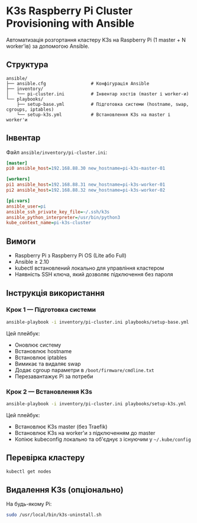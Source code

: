 # K3s Raspberry Pi Cluster Provisioning with Ansible

Автоматизація розгортання кластеру K3s на Raspberry Pi (1 master + N worker'ів) за допомогою Ansible.

## Структура

```
ansible/
├── ansible.cfg                 # Конфігурація Ansible
├── inventory/
│   └── pi-cluster.ini          # Інвентар хостів (master і worker-и)
└── playbooks/
    ├── setup-base.yml          # Підготовка системи (hostname, swap, cgroups, iptables)
    └── setup-k3s.yml           # Встановлення K3s на master і worker'и
```

## Інвентар

Файл `ansible/inventory/pi-cluster.ini`:

```ini
[master]
pi0 ansible_host=192.168.88.30 new_hostname=pi-k3s-master-01

[workers]
pi1 ansible_host=192.168.88.31 new_hostname=pi-k3s-worker-01
pi2 ansible_host=192.168.88.32 new_hostname=pi-k3s-worker-02

[pi:vars]
ansible_user=pi
ansible_ssh_private_key_file=~/.ssh/k3s
ansible_python_interpreter=/usr/bin/python3
kube_context_name=pi-k3s-cluster
```

## Вимоги

- Raspberry Pi з Raspberry Pi OS (Lite або Full)
- Ansible ≥ 2.10
- kubectl встановлений локально для управління кластером
- Наявність SSH ключа, який дозволяє підключення без пароля

## Інструкція використання

### Крок 1 — Підготовка системи

```bash
ansible-playbook -i inventory/pi-cluster.ini playbooks/setup-base.yml
```

Цей плейбук:
- Оновлює систему
- Встановлює hostname
- Встановлює iptables
- Вимикає та видаляє swap
- Додає cgroup параметри в `/boot/firmware/cmdline.txt`
- Перезавантажує Pi за потреби

### Крок 2 — Встановлення K3s

```bash
ansible-playbook -i inventory/pi-cluster.ini playbooks/setup-k3s.yml
```

Цей плейбук:
- Встановлює K3s master (без Traefik)
- Встановлює K3s на worker'и з підключенням до master
- Копіює kubeconfig локально та об'єднує з існуючим у `~/.kube/config`

## Перевірка кластеру

```bash
kubectl get nodes
```

## Видалення K3s (опціонально)

На будь-якому Pi:

```bash
sudo /usr/local/bin/k3s-uninstall.sh
```